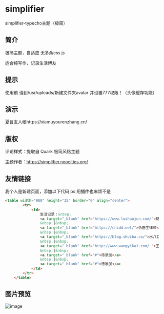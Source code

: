 # simplifier
simplifier-typecho主题（极简）

## 简介

极简主题，自适应 无多余css js

适合纯写作，记录生活博友

## 提示

使用前 请到/usr/uploads/新建文件夹avatar 并设置777权限！（头像缓存功能）

## 演示

夏目友人帐https://xiamuyourenzhang.cn/

## 版权

评论样式：提取自 Quark 极简风格主题 

主题作者：https://simplifier.neocities.org/

## 友情链接

我个人是新建页面，添加以下代码 ps:用插件也麻烦不是

```html
<table width="980" height="35" border="0" align="center">
        <tr>
            <td>
                生活记录：&nbsp;
                <a target="_blank" href="https://www.lushaojun.com/">随望淡思</a>
                &nbsp;|&nbsp;
                <a target="_blank" href="https://chidd.net/">伪医生律师</a>
                &nbsp;|&nbsp;
                <a target="_blank" href="https://blog.shuiba.co/">水八口</a>
                &nbsp;|&nbsp;
                <a target="_blank" href="http://www.wangyikai.com/ ">王宜楷文集</a>
                &nbsp;|&nbsp;
                <a target="_blank" href="#">待添加</a>
                &nbsp;|&nbsp;               
                <a target="_blank" href="#">待添加</a>
            </td>
        </tr>
    </table>    
```	
## 图片预览

![image](https://wx3.sinaimg.cn/large/006eY07Igy1g1hb5js6v2j31hk1ma0xe.jpg)
